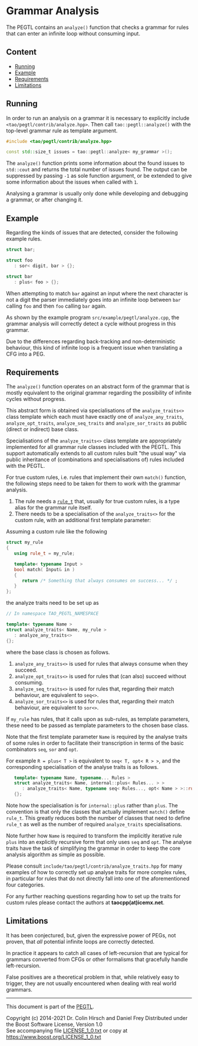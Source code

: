 # Grammar Analysis

The PEGTL contains an `analyze()` function that checks a grammar for rules that can enter an infinite loop without consuming input.

## Content

* [Running](#running)
* [Example](#example)
* [Requirements](#requirements)
* [Limitations](#limitations)

## Running

In order to run an analysis on a grammar it is necessary to explicitly include `<tao/pegtl/contrib/analyze.hpp>`.
Then call `tao::pegtl::analyze()` with the top-level grammar rule as template argument.

```c++
#include <tao/pegtl/contrib/analyze.hpp>

const std::size_t issues = tao::pegtl::analyze< my_grammar >();
```

The `analyze()` function prints some information about the found issues to `std::cout` and returns the total number of issues found.
The output can be suppressed by passing `-1` as sole function argument, or be extended to give some information about the issues when called with `1`.

Analysing a grammar is usually only done while developing and debugging a grammar, or after changing it.

## Example

Regarding the kinds of issues that are detected, consider the following example rules.

```c++
struct bar;

struct foo
   : sor< digit, bar > {};

struct bar
   : plus< foo > {};
```

When attempting to match `bar` against an input where the next character is not a digit the parser immediately goes into an infinite loop between `bar` calling `foo` and then `foo` calling `bar` again.

As shown by the example program `src/example/pegtl/analyze.cpp`, the grammar analysis will correctly detect a cycle without progress in this grammar.

Due to the differences regarding back-tracking and non-deterministic behaviour, this kind of infinite loop is a frequent issue when translating a CFG into a PEG.

## Requirements

The `analyze()` function operates on an abstract form of the grammar that is mostly equivalent to the original grammar regarding the possibility of infinite cycles without progress.

This abstract form is obtained via specialisations of the `analyze_traits<>` class template which each must have exactly one of `analyze_any_traits`, `analyze_opt_traits`, `analyze_seq_traits` and `analyze_sor_traits` as public (direct or indirect) base class.

Specialisations of the `analyze_traits<>` class template are appropriately implemented for all grammar rule classes included with the PEGTL.
This support automatically extends to all custom rules built "the usual way" via public inheritance of (combinations and specialisations of) rules included with the PEGTL.

For true custom rules, i.e. rules that implement their own `match()` function, the following steps need to be taken for them to work with the grammar analysis.

1. The rule needs a [`rule_t`](Meta-Data-and-Visit.md#rule-type) that, usually for true custom rules, is a type alias for the grammar rule itself.
2. There needs to be a specialisation of the `analyze_traits<>` for the custom rule, with an additional first template parameter:

Assuming a custom rule like the following

```c++
struct my_rule
{
   using rule_t = my_rule;

   template< typename Input >
   bool match( Input& in )
   {
      return /* Something that always consumes on success... */ ;
   }
};
```

the analyze traits need to be set up as

```c++
// In namespace TAO_PEGTL_NAMESPACE

template< typename Name >
struct analyze_traits< Name, my_rule >
   : analyze_any_traits<>
{};
```

where the base class is chosen as follows.

1. `analyze_any_traits<>` is used for rules that always consume when they succeed.
2. `analyze_opt_traits<>` is used for rules that (can also) succeed without consuming.
3. `analyze_seq_traits<>` is used for rules that, regarding their match behaviour, are equivalent to `seq<>`.
4. `analyze_sor_traits<>` is used for rules that, regarding their match behaviour, are equivalent to `sor<>`.

If `my_rule` has rules, that it calls upon as sub-rules, as template parameters, these need to be passed as template parameters to the chosen base class.

Note that the first template parameter `Name` is required by the analyse traits of some rules in order to facilitate their transcription in terms of the basic combinators `seq`, `sor` and `opt`.

For example `R = plus< T >` is equivalent to `seq< T, opt< R > >`, and the corresponding specialisation of the analyse traits is as follows.

```c++
   template< typename Name, typename... Rules >
   struct analyze_traits< Name, internal::plus< Rules... > >
      : analyze_traits< Name, typename seq< Rules..., opt< Name > >::rule_t >
   {};
```

Note how the specialisation is for `internal::plus` rather than `plus`.
The convention is that only the classes that actually implement `match()` define `rule_t`.
This greatly reduces both the number of classes that need to define `rule_t` as well as the number of required `analyze_traits` specialisations.

Note further how `Name` is required to transform the implicitly iterative rule `plus` into an explicitly recursive form that only uses `seq` and `opt`.
The analyse traits have the task of simplifying the grammar in order to keep the core analysis algorithm as simple as possible.

Please consult `include/tao/pegtl/contrib/analyze_traits.hpp` for many examples of how to correctly set up analyse traits for more complex rules, in particular for rules that do not directly fall into one of the aforementioned four categories.

For any further reaching questions regarding how to set up the traits for custom rules please contact the authors at **taocpp(at)icemx.net**.

## Limitations

It has been conjectured, but, given the expressive power of PEGs, not proven, that *all* potential infinite loops are correctly detected.

In practice it appears to catch all cases of left-recursion that are typical for grammars converted from CFGs or other formalisms that gracefully handle left-recursion.

False positives are a theoretical problem in that, while relatively easy to trigger, they are not usually encountered when dealing with real world grammars.

---

This document is part of the [PEGTL](https://github.com/taocpp/PEGTL).

Copyright (c) 2014-2021 Dr. Colin Hirsch and Daniel Frey
Distributed under the Boost Software License, Version 1.0<br>
See accompanying file [LICENSE_1_0.txt](../LICENSE_1_0.txt) or copy at https://www.boost.org/LICENSE_1_0.txt
